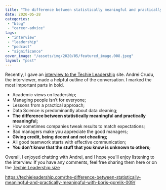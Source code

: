 ```yaml
---
title: "The difference between statistically meaningful and practically meaningful. An interview with me"
date: 2020-05-28
categories: 
 - "blog"
 - "career-advice"
tags: 
 - "interview"
 - "leadership"
 - "podcast"
 - "significance"
cover_image: "/assets/img/2020/05/featured_image.008.jpeg"
layout: "post"
---
```


Recently, I gave an [interview to the Techie Leadership](https://techieleadership.com/the-difference-between-statistically-meaningful-and-practically-meaningful-with-boris-gorelik-009/) site. Andrei Crudu, the interviewer, made a helpful outline of the conversation. I marked the most important parts in bold.

* Academic views on leadership;
* Managing people isn’t for everyone;
* Lessons from a practical approach;
* Data Science is predominantly about data cleaning;
* **The difference between statistically meaningful and practically meaningful;**
* How sometimes companies tweak results to match expectations;
* Bad managers make you appreciate the good managers;
* **Giving credit, being decent and not cheating;**
* All good teamwork starts with effective communication;
* **You don’t know that the stuff that you know is unknown to others;**


Overall, I enjoyed chatting with Andrei, and I hope you'll enjoy listening to the interview. If you have any comments, feel free sharing them here or on the [Techie Leadership size](https://techieleadership.com/the-difference-between-statistically-meaningful-and-practically-meaningful-with-boris-gorelik-009/)


https://techieleadership.com/the-difference-between-statistically-meaningful-and-practically-meaningful-with-boris-gorelik-009/
